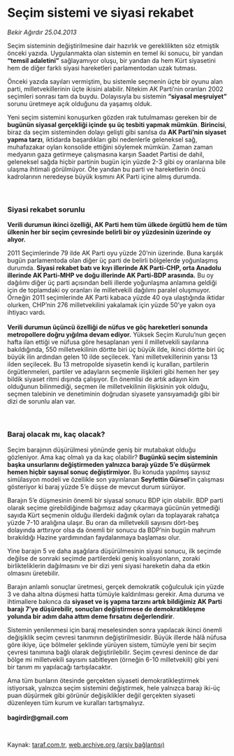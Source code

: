 # Seçim sistemi ve siyasi rekabet

*Bekir Ağırdır 25.04.2013*

<div class="yazi"><p>Seçim sisteminin değiştirilmesine dair hazırlık ve gereklilikten söz etmiştik önceki yazıda. Uygulanmakta olan sistemin en temel iki sonucu, bir yandan <b>“temsil adaletini”</b> sağlayamıyor oluşu, bir yandan da hem Kürt siyasetini hem de diğer farklı siyasi hareketleri parlamentodan uzak tutması.</p>
<p>Önceki yazıda sayıları vermiştim, bu sistemle seçmenin üçte bir oyunu alan parti, milletvekillerinin üçte ikisini alabilir. Nitekim AK Parti’nin oranları 2002 seçimleri sonrası tam da buydu. Dolayısıyla bu sistemin <b>“siyasal meşruiyet”</b> sorunu üretmeye açık olduğunu da yaşamış olduk.</p>
<p>Yeni seçim sistemini konuşurken gözden ırak tutulmaması gereken bir de <b>bugünün siyasal gerçekliği içinde şu üç tesbiti yapmak mümkün</b>. <b>Birincisi</b>, biraz da seçim sisteminden dolayı gelişti gibi sanılsa da <b>AK Parti’nin siyaset yapma tarzı</b>, iktidarda başardıkları gibi nedenlerle geleneksel sağ, muhafazakar oyları konsolide ettiğini söylemek mümkün. Zaman zaman medyanın gaza getirmeye çalışmasına karşın Saadet Partisi de dahil, geleneksel sağda hiçbir partinin bugün için yüzde 2-3 gibi oy oranlarına bile ulaşma ihtimali görülmüyor. Öte yandan bu parti ve hareketlerin öncü kadrolarının neredeyse büyük kısmını AK Parti içine almış durumda.<br/><br/><br/></p>
<h3>Siyasi rekabet sorunlu</h3><b>
<p>Verili durumun ikinci özelliği, AK Parti hem tüm ülkede örgütlü hem de tüm ülkenin her bir seçim çevresinde belirli bir oy yüzdesinin üzerinde oy alıyor.</p></b> 2011 Seçimlerinde 79 ilde AK Parti oyu yüzde 20’nin üzerinde. Buna karşılık bugün parlamentoda olan diğer üç parti de belirli bölgelerde yoğunlaşmış durumda. <b>Siyasi rekabet batı ve kıyı illerinde AK Parti-CHP, orta Anadolu illerinde AK Parti-MHP ve doğu illerinde AK Parti-BDP arasında.</b> Bu oy dağılımı diğer üç parti açısından belli illerde yoğunlaşma anlamına geldiği için de toplamdaki oy oranları ile milletvekili dağılımı paralel oluşmuyor. Örneğin 2011 seçimlerinde AK Parti kabaca yüzde 40 oya ulaştığında iktidar olurken, CHP’nin 276 milletvekilini yakalamak için yüzde 50’ye yakın oya ihtiyacı vardı.<br/><br/><b>Verili durumun üçüncü özelliği de nüfus ve göç hareketleri sonunda metropollere doğru yığılma devam ediyor.</b> Yüksek Seçim Kurulu’nun geçen hafta ilan ettiği ve nüfusa göre hesaplanan yeni il milletvekili sayılarına bakıldığında, 550 milletvekilinin dörtte biri üç büyük ilde, ikinci dörtte biri üç büyük ilin ardından gelen 10 ilde seçilecek. Yani milletvekillerinin yarısı 13 ilden seçilecek. Bu 13 metropolde siyasetin kendi iç kuralları, partilerin örgütlenmeleri, partiler ve adayların seçmenle ilişkileri gibi hemen her şey bildik siyaset ritmi dışında çalışıyor. En önemlisi de artık adayın kim olduğunun bilinmediği, seçmen ile milletvekilinin ilişkisinin yok olduğu, seçmen talebinin ve denetiminin doğrudan siyasete yansıyamadığı gibi bir dizi de sorunlu alan var.<br/><br/><br/>
<h3>Baraj olacak mı, kaç olacak?</h3>
<p>Seçim barajının düşürülmesi yönünde geniş bir mutabakat olduğu gözleniyor. Ama kaç olmalı ya da kaç olabilir? <b>Bugünkü seçim sisteminin başka unsurlarını değiştirmeden yalnızca barajı yüzde 5’e düşürmek hemen hiçbir sayısal sonuç değiştirmiyor.</b> Bu konuda yapılmış sayısız simülasyon modeli ve özellikle son yayınlanan <b>Seyfettin Gürsel</b>’in çalışması gösteriyor ki baraj yüzde 5’e düşse de mevcut durum sürüyor. </p>
<p>Barajın 5’e düşmesinin önemli bir siyasal sonucu BDP için olabilir. BDP parti olarak seçime girebildiğinde bağımsız aday çıkarmaya gücünün yetmediği sayıda Kürt seçmenin olduğu illerdeki dağınık oyları da toplayarak rahatça yüzde 7-10 aralığına ulaşır. Bu oran da milletvekili sayısını dört-beş dolayında arttırıyor olsa da önemli bir sonucu da BDP’nin bugün mahrum bırakıldığı Hazine yardımından faydalanmaya başlaması olur. </p>
<p>Yine barajın 5 ve daha aşağılara düşürülmesinin siyasi sonucu, ilk seçimde değilse de sonraki seçimde partilerdeki geniş koalisyonların, zoraki birlikteliklerin dağılmasını ve bir dizi yeni siyasi hareketin daha da etkin olmasını üretebilir. </p>
<p>Barajın anlamlı sonuçlar üretmesi, gerçek demokratik çoğulculuk için yüzde 3 ve daha altına düşmesi hatta tümüyle kaldırılması gerekir. Ama duruma ve ihtimallere bakınca da <b>siyaset ve iş yapma tarzını artık bildiğimiz AK Parti barajı 7’ye düşürebilir, sonuçları değiştirmese de demokratikleşme yolunda bir adım daha attım deme fırsatını değerlendirir</b>. </p>
<p>Sistemin yenilenmesi için baraj meselesinden sonra yapılacak ikinci önemli değişiklik seçim çevresi tanımının değiştirilmesidir. Büyük illerde hâlâ nüfusa göre ikiye, üçe bölmeler şeklinde yürüyen sistem, tümüyle yeni bir seçim çevresi tanımına bağlı olarak değiştirilebilir. Seçim çevresi denince de dar bölge mi milletvekili sayısını sabitleyen (örneğin 6-10 milletvekili) gibi yeni bir tanım mı yapılacağı tartışılacaktır.</p>
<p>Ama tüm bunların ötesinde gerçekten siyaseti demokratikleştirmek istiyorsak, yalnızca seçim sistemini değiştirmek, hele yalnızca barajı iki-üç puan düşürmek gibi görünür değişiklikler değil gerçekten siyaseti düzenleyen tüm kurum ve kuralları tartışmalıyız.<br/><br/><b>bagirdir@gmail.com</b></p>
<p> </p>
</div>

Kaynak: [taraf.com.tr](http://www.taraf.com.tr/bekir-agirdir/makale-secim-sistemi-ve-siyasi-rekabet.htm), [web.archive.org (arşiv bağlantısı)](http://web.archive.org/web/20131107131339/http://www.taraf.com.tr/bekir-agirdir/makale-secim-sistemi-ve-siyasi-rekabet.htm)
